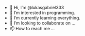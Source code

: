 - 👋 Hi, I’m @lukasgabriel333
- 👀 I’m interested in programming.
- 🌱 I’m currently learning everything.
- 💞️ I’m looking to collaborate on ...
- 📫 How to reach me ...
